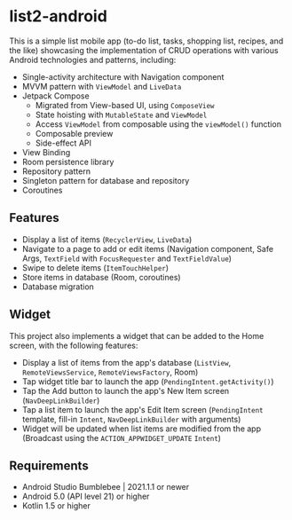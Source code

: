 # list2-android
This is a simple list mobile app 
(to-do list, tasks, shopping list, recipes, and the like) 
showcasing the implementation of CRUD operations 
with various Android technologies and patterns, including:
- Single-activity architecture with Navigation component
- MVVM pattern with `ViewModel` and `LiveData`
- Jetpack Compose 
  - Migrated from View-based UI, using `ComposeView`
  - State hoisting with `MutableState` and `ViewModel`
  - Access `ViewModel` from composable using the `viewModel()` function
  - Composable preview
  - Side-effect API
- View Binding
- Room persistence library
- Repository pattern
- Singleton pattern for database and repository
- Coroutines

## Features
- Display a list of items (`RecyclerView`, `LiveData`)
- Navigate to a page to add or edit items 
  (Navigation component, Safe Args, 
  `TextField` with `FocusRequester` and `TextFieldValue`)
- Swipe to delete items (`ItemTouchHelper`)
- Store items in database (Room, coroutines)
- Database migration

## Widget
This project also implements a widget that can be added to the Home screen, 
with the following features:
- Display a list of items from the app's database 
  (`ListView`, `RemoteViewsService`, `RemoteViewsFactory`, Room)
- Tap widget title bar to launch the app (`PendingIntent.getActivity()`)
- Tap the Add button to launch the app's New Item screen (`NavDeepLinkBuilder`)
- Tap a list item to launch the app's Edit Item screen 
  (`PendingIntent` template, fill-in `Intent`, 
  `NavDeepLinkBuilder` with arguments)
- Widget will be updated when list items are modified from the app 
  (Broadcast using the `ACTION_APPWIDGET_UPDATE` `Intent`)

## Requirements
- Android Studio Bumblebee | 2021.1.1 or newer
- Android 5.0 (API level 21) or higher
- Kotlin 1.5 or higher